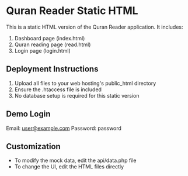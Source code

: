 # Quran Reader Static HTML

This is a static HTML version of the Quran Reader application. It includes:

1. Dashboard page (index.html)
2. Quran reading page (read.html)
3. Login page (login.html)

## Deployment Instructions

1. Upload all files to your web hosting's public_html directory
2. Ensure the .htaccess file is included
3. No database setup is required for this static version

## Demo Login

Email: user@example.com
Password: password

## Customization

- To modify the mock data, edit the api/data.php file
- To change the UI, edit the HTML files directly
